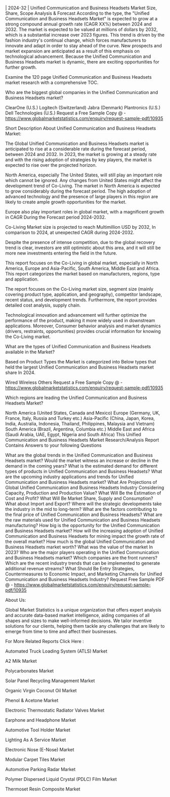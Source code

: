 | 2024-32 | Unified Communication and Business Headsets Market Size, Share, Scope Analysis & Forecast
According to the type, the "Unified Communication and Business Headsets Market" is expected to grow at a strong compound annual growth rate (CAGR XX%) between 2024 and 2032. The market is expected to be valued at millions of dollars by 2032, which is a substantial increase over 2023 figures. This trend is driven by the fashion industry's continual change, which forces manufacturers to innovate and adapt in order to stay ahead of the curve. New prospects and market expansion are anticipated as a result of this emphasis on technological advancement. Because the Unified Communication and Business Headsets market is dynamic, there are exciting opportunities for further growth.

Examine the 120 page Unified Communication and Business Headsets market research with a comprehensive TOC.

Who are the biggest global companies in the Unified Communication and Business Headsets market?


ClearOne (U.S.)
Logitech (Switzerland)
Jabra (Denmark)
Plantronics (U.S.)
Dell Technologies (U.S.)
Request a Free Sample Copy @ - https://www.globalmarketstatistics.com/enquiry/request-sample-pdf/10935

Short Description About Unified Communication and Business Headsets Market:

The Global Unified Communication and Business Headsets market is anticipated to rise at a considerable rate during the forecast period, between 2024 and 2032. In 2023, the market is growing at a steady rate and with the rising adoption of strategies by key players, the market is expected to rise over the projected horizon.

North America, especially The United States, will still play an important role which cannot be ignored. Any changes from United States might affect the development trend of Co-Living. The market in North America is expected to grow considerably during the forecast period. The high adoption of advanced technology and the presence of large players in this region are likely to create ample growth opportunities for the market.

Europe also play important roles in global market, with a magnificent growth in CAGR During the Forecast period 2024-2032.

Co-Living Market size is projected to reach Multimillion USD by 2032, In comparison to 2024, at unexpected CAGR during 2024-2032.

Despite the presence of intense competition, due to the global recovery trend is clear, investors are still optimistic about this area, and it will still be more new investments entering the field in the future.

This report focuses on the Co-Living in global market, especially in North America, Europe and Asia-Pacific, South America, Middle East and Africa. This report categorizes the market based on manufacturers, regions, type and application.

The report focuses on the Co-Living market size, segment size (mainly covering product type, application, and geography), competitor landscape, recent status, and development trends. Furthermore, the report provides detailed cost analysis, supply chain.

Technological innovation and advancement will further optimize the performance of the product, making it more widely used in downstream applications. Moreover, Consumer behavior analysis and market dynamics (drivers, restraints, opportunities) provides crucial information for knowing the Co-Living market.

What are the types of Unified Communication and Business Headsets available in the Market?

Based on Product Types the Market is categorized into Below types that held the largest Unified Communication and Business Headsets market share In 2024.


Wired
Wireless
Others
Request a Free Sample Copy @ - https://www.globalmarketstatistics.com/enquiry/request-sample-pdf/10935

Which regions are leading the Unified Communication and Business Headsets Market?

North America (United States, Canada and Mexico)
Europe (Germany, UK, France, Italy, Russia and Turkey etc.)
Asia-Pacific (China, Japan, Korea, India, Australia, Indonesia, Thailand, Philippines, Malaysia and Vietnam)
South America (Brazil, Argentina, Columbia etc.)
Middle East and Africa (Saudi Arabia, UAE, Egypt, Nigeria and South Africa)
This Unified Communication and Business Headsets Market Research/Analysis Report Contains Answers to your following Questions

What are the global trends in the Unified Communication and Business Headsets market? Would the market witness an increase or decline in the demand in the coming years?
What is the estimated demand for different types of products in Unified Communication and Business Headsets? What are the upcoming industry applications and trends for Unified Communication and Business Headsets market?
What Are Projections of Global Unified Communication and Business Headsets Industry Considering Capacity, Production and Production Value? What Will Be the Estimation of Cost and Profit? What Will Be Market Share, Supply and Consumption? What about Import and Export?
Where will the strategic developments take the industry in the mid to long-term?
What are the factors contributing to the final price of Unified Communication and Business Headsets? What are the raw materials used for Unified Communication and Business Headsets manufacturing?
How big is the opportunity for the Unified Communication and Business Headsets market? How will the increasing adoption of Unified Communication and Business Headsets for mining impact the growth rate of the overall market?
How much is the global Unified Communication and Business Headsets market worth? What was the value of the market In 2023?
Who are the major players operating in the Unified Communication and Business Headsets market? Which companies are the front runners?
Which are the recent industry trends that can be implemented to generate additional revenue streams?
What Should Be Entry Strategies, Countermeasures to Economic Impact, and Marketing Channels for Unified Communication and Business Headsets Industry?
Request Free Sample PDF @ - https://www.globalmarketstatistics.com/enquiry/request-sample-pdf/10935

About Us:

Global Market Statistics is a unique organization that offers expert analysis and accurate data-based market intelligence, aiding companies of all shapes and sizes to make well-informed decisions. We tailor inventive solutions for our clients, helping them tackle any challenges that are likely to emerge from time to time and affect their businesses.

For More Related Reports Click Here :

Automated Truck Loading System (ATLS) Market

A2 Milk Market

Polycarbonates Market

Solar Panel Recycling Management Market

Organic Virgin Coconut Oil Market

Phenol & Acetone Market

Electronic Thermostatic Radiator Valves Market

Earphone and Headphone Market

Automotive Tool Holder Market

Lighting As A Service Market

Electronic Nose (E-Nose) Market

Modular Carpet Tiles Market

Automotive Parking Radar Market

Polymer Dispersed Liquid Crystal (PDLC) Film Market

Thermoset Resin Composite Market